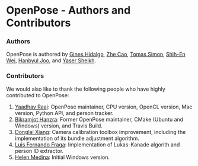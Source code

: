 OpenPose - Authors and Contributors
====================================



### Authors
OpenPose is authored by [Gines Hidalgo](https://www.gineshidalgo.com/), [Zhe Cao](http://www.andrew.cmu.edu/user/zhecao), [Tomas Simon](http://www.cs.cmu.edu/~tsimon/), [Shih-En Wei](https://scholar.google.com/citations?user=sFQD3k4AAAAJ&hl=en), [Hanbyul Joo](http://www.cs.cmu.edu/~hanbyulj/), and [Yaser Sheikh](http://www.cs.cmu.edu/~yaser/).



### Contributors
We would also like to thank the following people who have highly contributed to OpenPose:

1. [Yaadhav Raaj](https://www.linkedin.com/in/yaadhavraaj): OpenPose maintainer, CPU version, OpenCL version, Mac version, Python API, and person tracker.
2. [Bikramjot Hanzra](https://www.linkedin.com/in/bikz05): Former OpenPose maintainer, CMake (Ubuntu and Windows) version, and Travis Build.
3. [Donglai Xiang](https://github.com/xiangdonglai): Camera calibration toolbox improvement, including the implementation of its bundle adjustment algorithm.
4. [Luis Fernando Fraga](https://github.com/fragalfernando/): Implementation of Lukas-Kanade algorith and person ID extractor.
5. [Helen Medina](https://github.com/helen-medina): Initial Windows version.
